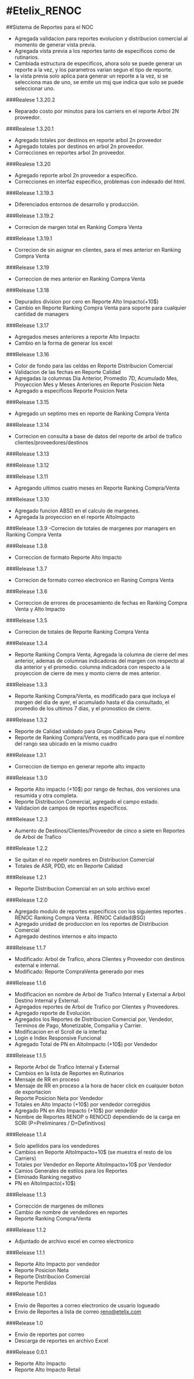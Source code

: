 #Etelix_RENOC
============

##Sistema de Reportes para el NOC
- Agregada validacion para reportes evolucion y distribucion comercial al momento de generar vista previa.
- Agregada vista previa a los reportes tanto de especificos como de rutinarios.
- Cambiada estructura de especificos, ahora solo se puede generar un reporte a la vez, y los parametros varian segun el tipo de reporte.
- la vista previa solo aplica para generar un reporte a la vez, si se selecciona mas de uno, se emite un msj que indica que solo se puede seleccionar uno.

###Realese 1.3.20.2
- Reparado costo por minutos para los carriers en el reporte Arbol 2N proveedor.

###Realese 1.3.20.1
- Agregado totales por destinos en reporte arbol 2n proveedor 
- Agregado totales por destinos en arbol 2n proveedor.
- Correcciones en reportes arbol 2n proveedor.

###Realese 1.3.20
- Agregado reporte arbol 2n proveedor a especifico.
- Correcciones en interfaz especifico, problemas con indexado del html.

###Release 1.3.19.3
- Diferenciados entornos de desarrollo y producción.

###Release 1.3.19.2
- Correcion de margen total en Ranking Compra Venta

###Release 1.3.19.1
- Correcion de sin asignar en clientes, para el mes anterior en Ranking Compra Venta

###Release 1.3.19
- Correccion de mes anterior en Ranking Compra Venta

###Release 1.3.18
- Depurados division por cero en Reporte Alto Impacto(+10$)
- Cambio en Reporte Ranking Compra Venta para soporte para cualquier cantidad de managers

###Release 1.3.17
- Agregados meses anteriores a reporte Alto Impacto
- Cambio en la forma de generar los excel

###Release 1.3.16
- Color de fondo para las celdas en Reporte Distribucion Comercial
- Validacion de las fechas en Reporte Calidad
- Agregadas la columnas Dia Anterior, Promedio 7D, Acumulado Mes, Proyeccion Mes y Meses Anteriores en Reporte Posicion Neta
- Agregado a especificos Reporte Posicion Neta

###Release 1.3.15
- Agregado un septimo mes en reporte de Ranking Compra Venta

###Release 1.3.14
- Correcion en consulta a base de datos del reporte de arbol de trafico clientes/proveedores/destinos

###Release 1.3.13

###Release 1.3.12

###Release 1.3.11
- Agregando ultimos cuatro meses en Reporte Ranking Compra/Venta

###Release 1.3.10
- Agregado funcion ABS() en el calculo de margenes.
- Agregada la proyeccion en el reporte AltoImpacto

###Release 1.3.9
-Correcion de totales de margenes por managers en Ranking Compra Venta

###Release 1.3.8
- Correccion de formato Reporte Alto Impacto

###Release 1.3.7
- Correcion de formato correo electronico en Raning Compra Venta

###Release 1.3.6
- Correccion de errores de procesamiento de fechas en Ranking Compra Venta y Alto Impacto

###Release 1.3.5
- Correcion de totales de Reporte Ranking Compra Venta

###Release 1.3.4
- Reporte Ranking Compra Venta, Agregada la columna de cierre del mes anterior, ademas de columnas indicadoras del margen con respecto al dia anterior y el promedio. columna indicadora con respecto a la proyeccion de cierre de mes y monto cierre de mes anterior.

###Release 1.3.3
- Reporte Ranking Compra/Venta, es modificado para que incluya el margen del dia de ayer, el acumulado hasta el dia consultado, el promedio de los ultimos 7 dias, y el pronostico de cierre.

###Release 1.3.2
- Reporte de Calidad validado para Grupo Cabinas Peru
- Reporte de Ranking Compra/Venta, es modificado para que el nombre del rango sea ubicado en la mismo cuadro

###Release 1.3.1
- Correccion de tiempo en generar reporte alto impacto

###Release 1.3.0
- Reporte Alto impacto (+10$) por rango de fechas, dos versiones una resumida y otra completa.
- Reporte Distribucion Comercial, agregado el campo estado.
- Validacion de campos de reportes especificos.

###Release 1.2.3
- Aumento de Destinos/Clientes/Proveedor de cinco a siete en Reportes de Arbol de Trafico

###Release 1.2.2
- Se quitan el no repetir nombres en Distribucion Comercial
- Totales de ASR, PDD, etc en Reporte Calidad

###Release 1.2.1
- Reporte Distribucion Comercial en un solo archivo excel

###Release 1.2.0
- Agregado modulo de reportes especificos con los siguientes reportes
	. RENOC Ranking Compra Venta
	. RENOC Calidad(BSG)
- Agregado unidad de produccion en los reportes de Distribucion Comercial
- Agregado destinos internos e alto impacto

###Release 1.1.7
- Modificado: Arbol de Trafico, ahora Clientes y Proveedor con destinos external e internal.
- Modificado: Reporte CompraVenta generado por mes

###Release 1.1.6
- Modificacion en nombre de Arbol de Trafico Internal y External a Arbol Destino Internal y External.
- Agregados reportes de Arbol de Trafico por Clientes y Proveedores.
- Agregado reporte de Evolución.
- Agregados los Reportes de Distribucion Comercial por, Vendedor, Terminos de Pago, Monetizable, Compañia y Carrier.
- Modificacion en el Scroll de la interfaz
- Login e Index Responsive Funcional
- Agregado Total de PN en AltoImpacto (+10$) por Vendedor

###Release 1.1.5
- Reporte Arbol de Trafico Internal y External
- Cambios en la lista de Reportes en Rutinarios
- Mensaje de RR en proceso
- Mensaje de RR en proceso a la hora de hacer click en cualquier boton de exportacion
- Reporte Posicion Neta por Vendedor
- Totales en Alto Impacto (+10$) por vendedor corregidos
- Agregado PN en Alto Impacto (+10$) por vendedor
- Nombre de Reportes RENOP o RENOCD dependiendo de la carga en SORI (P=Preliminares / D=Definitivos)

###Release 1.1.4
- Solo apellidos para los vendedores
- Cambios en Reporte AltoImpacto+10$ (se muestra el resto de los Carriers)
- Totales por Vendedor en Reporte AltoImpacto+10$ por Vendedor
- Camios Generales de estilos para los Reportes
- Eliminado Ranking negativo
- PN en AltoImpacto(+10$)

###Release 1.1.3
- Corrección de margenes de millones
- Cambio de nombre de vendedores en reportes
- Reporte Ranking Compra/Venta

###Release 1.1.2
- Adjuntado de archivo excel en correo electronico

###Release 1.1.1
- Reporte Alto Impacto por vendedor
- Reporte Posicion Neta
- Reporte Distribucion Comercial
- Reporte Perdidas

###Release 1.0.1
- Envio de Reportes a correo electronico de usuario logueado
- Envio de Reportes a lista de correo reno@etelix.com

###Release 1.0
- Envio de reportes por correo
- Descarga de reportes en archivo Excel

###Release 0.0.1
- Reporte Alto Impacto
- Reporte Alto Impacto Retail
